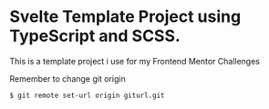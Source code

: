 # Svelte Template Project using TypeScript and SCSS.

This is a template project i use for my Frontend Mentor Challenges

Remember to change git origin

```$ git remote set-url origin giturl.git```
